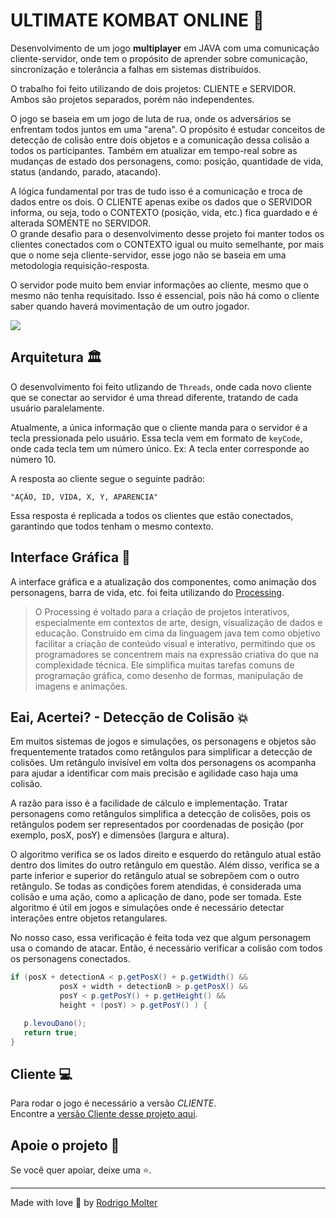 # ULTIMATE KOMBAT ONLINE 🥊

Desenvolvimento de um jogo **multiplayer** em JAVA com uma comunicação cliente-servidor, onde tem o propósito de aprender sobre comunicação, sincronização e tolerância a falhas em sistemas distribuídos.

O trabalho foi feito utilizando de dois projetos: CLIENTE e SERVIDOR. Ambos são projetos separados, porém não independentes.

O jogo se baseia em um jogo de luta de rua, onde os adversários se enfrentam todos juntos em uma "arena".
O propósito é estudar conceitos de detecção de colisão entre dois objetos e a comunicação dessa colisão a todos os participantes.
Também em atualizar em tempo-real sobre as mudanças de estado dos personagens, como: posição, quantidade de vida, status (andando, parado, atacando).

A lógica fundamental por tras de tudo isso é a comunicação e troca de dados entre os dois.
O CLIENTE apenas exibe os dados que o SERVIDOR informa, ou seja, todo o CONTEXTO (posição, vida, etc.) fica guardado e é alterada SOMENTE no SERVIDOR.
<br>O grande desafio para o desenvolvimento desse projeto foi manter todos os clientes conectados com o CONTEXTO igual ou muito semelhante, por mais que o nome seja cliente-servidor, esse jogo não se baseia em uma metodologia requisição-resposta.

O servidor pode muito bem enviar informações ao cliente, mesmo que o mesmo não tenha requisitado. 
Isso é essencial, pois não há como o cliente saber quando haverá movimentação de um outro jogador.

![](https://github.com/rodrigomolter/jogomultiplayer-servidor/blob/main/runtime.gif) 

## Arquitetura 🏛️
O desenvolvimento foi feito utlizando de `Threads`, onde cada novo cliente que se conectar ao servidor é uma thread diferente, tratando de cada usuário paralelamente.

Atualmente, a única informação que o cliente manda para o servidor é a tecla pressionada pelo usuário.
Essa tecla vem em formato de `keyCode`, onde cada tecla tem um número único. Ex: A tecla enter corresponde ao número 10.

A resposta ao cliente segue o seguinte padrão: 
```
"AÇÃO, ID, VIDA, X, Y, APARENCIA"
```
Essa resposta é replicada a todos os clientes que estão conectados, garantindo que todos tenham o mesmo contexto.

## Interface Gráfica 🎨
A interface gráfica e a atualização dos componentes, como animação dos personagens, barra de vida, etc. foi feita utilizando do [Processing](https://processing.org/).

> O Processing é voltado para a criação de projetos interativos, especialmente em contextos de arte, design, visualização de dados e educação. Construido em cima da linguagem java tem como objetivo facilitar a criação de conteúdo visual e interativo, permitindo que os programadores se concentrem mais na expressão criativa do que na complexidade técnica. Ele simplifica muitas tarefas comuns de programação gráfica, como desenho de formas, manipulação de imagens e animações.

## Eai, Acertei? - Detecção de Colisão 💥

Em muitos sistemas de jogos e simulações, os personagens e objetos são frequentemente tratados como retângulos para simplificar a detecção de colisões. Um retângulo invisível em volta dos personagens os acompanha para ajudar a identificar com mais precisão e agilidade caso haja uma colisão.

A razão para isso é a facilidade de cálculo e implementação. Tratar personagens como retângulos simplifica a detecção de colisões, pois os retângulos podem ser representados por coordenadas de posição (por exemplo, posX, posY) e dimensões (largura e altura).<br>

O algoritmo verifica se os lados direito e esquerdo do retângulo atual estão dentro dos limites do outro retângulo em questão. Além disso, verifica se a parte inferior e superior do retângulo atual se sobrepõem com o outro retângulo. Se todas as condições forem atendidas, é considerada uma colisão e uma ação, como a aplicação de dano, pode ser tomada. Este algoritmo é útil em jogos e simulações onde é necessário detectar interações entre objetos retangulares.

No nosso caso, essa verificação é feita toda vez que algum personagem usa o comando de atacar. Então, é necessário verificar a colisão com todos os personagens conectados.
```java
if (posX + detectionA < p.getPosX() + p.getWidth() &&
           posX + width + detectionB > p.getPosX() &&
           posY < p.getPosY() + p.getHeight() &&
           height + (posY) > p.getPosY() ) {

   p.levouDano();
   return true;
}
```

## Cliente 💻
Para rodar o jogo é necessário a versão _CLIENTE_. <br>
Encontre a [versão Cliente desse projeto aqui](https://github.com/rodrigomolter/ultimatekombatonline). <br>

## Apoie o projeto 🙌

Se você quer apoiar, deixe uma ⭐.

___

Made with love 🧡 by [Rodrigo Molter](https://www.linkedin.com/in/rodrigo-molter/)

